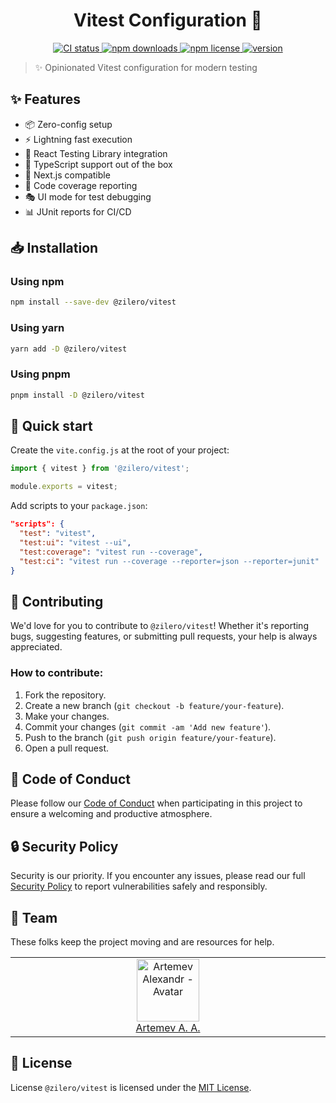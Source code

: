 <p align="center">
  <h1 align="center">Vitest Configuration 🎯</h1>
</p>

<p align="center">
  <a href="https://github.com/Zilero232/dev-config-hub">
      <img src="https://img.shields.io/github/actions/workflow/status/Zilero232/dev-config-hub/integrate.yml?label=CI&logo=GitHub" alt="CI status">
    </a>
  <a href="https://www.npmjs.com/package/@zilero/vitest">
      <img src="https://img.shields.io/npm/dm/@zilero/vitest?logo=NPM" alt="npm downloads">
    </a>
  <a href="https://github.com/Zilero232/cli">
      <img src="https://img.shields.io/badge/License-MIT-yellow.svg" alt="npm license">
    </a>
  <a href="https://github.com/Zilero232/dev-config-hub">
      <img src="https://img.shields.io/npm/v/@zilero/vitest?label=version" alt="version">
    </a>
</p>

> ✨ Opinionated Vitest configuration for modern testing

## ✨ Features

- 📦 Zero-config setup
- ⚡️ Lightning fast execution
- 🎯 React Testing Library integration
- 🔧 TypeScript support out of the box
- 🚀 Next.js compatible
- 💪 Code coverage reporting
- 🎭 UI mode for test debugging
- 📊 JUnit reports for CI/CD

## 📥 Installation

### Using npm

```bash
npm install --save-dev @zilero/vitest
```
### Using yarn

```bash
yarn add -D @zilero/vitest
```

### Using pnpm

```bash
pnpm install -D @zilero/vitest
```

## 🚀 Quick start

Create the `vite.config.js` at the root of your project:

```javascript
import { vitest } from '@zilero/vitest';

module.exports = vitest;
```

Add scripts to your `package.json`:

```json
"scripts": {
  "test": "vitest",
  "test:ui": "vitest --ui",
  "test:coverage": "vitest run --coverage",
  "test:ci": "vitest run --coverage --reporter=json --reporter=junit"
}
```

## 🤝 Contributing

We'd love for you to contribute to `@zilero/vitest`! Whether it's reporting bugs, suggesting features, or submitting pull requests, your help is always appreciated.

### How to contribute:

1. Fork the repository.
2. Create a new branch (`git checkout -b feature/your-feature`).
3. Make your changes.
4. Commit your changes (`git commit -am 'Add new feature'`).
5. Push to the branch (`git push origin feature/your-feature`).
6. Open a pull request.

## 📜 Code of Conduct

Please follow our [Code of Conduct](CODE_OF_CONDUCT.md) when participating in this project to ensure a welcoming and productive atmosphere.

## 🔒 Security Policy

Security is our priority. If you encounter any issues, please read our full [Security Policy](SECURITY.md) to report vulnerabilities safely and responsibly.

## 👥 Team

These folks keep the project moving and are resources for help.

<table>
  <tbody>
    <tr>
      <td align="center" valign="top" width="11%">
        <a href="https://career.habr.com/zilero">
          <img src="https://avatars.githubusercontent.com/u/68345676?s=400&u=eb7df22c29a8aca48def78ec54a7526601c9fd8f&v=4" width="100" height="100" alt="Artemev Alexandr - Avatar">
          <br />
          Artemev A. A.
        </a>
      </td>
    </tr>
  </tbody>
</table>

## 📄 License

License `@zilero/vitest` is licensed under the [MIT License](LICENSE).
